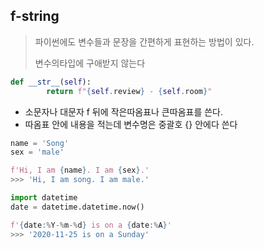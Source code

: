 ## f-string

> 파이썬에도 변수들과 문장을 간편하게 표현하는 방법이 있다.
>
> 변수의타입에 구애받지 않는다

```python
def __str__(self):
        return f"{self.review} - {self.room}"
```

* 소문자나 대문자 f 뒤에 작은따옴표나 큰따옴표를 쓴다.
* 따옴표 안에 내용을 적는데 변수명은 중괄호 {} 안에다 쓴다

```python
name = 'Song'
sex = 'male'

f'Hi, I am {name}. I am {sex}.'
>>> 'Hi, I am song. I am male.'
```

```python
import datetime
date = datetime.datetime.now() 

f'{date:%Y-%m-%d} is on a {date:%A}' 
>>> '2020-11-25 is on a Sunday'
```

